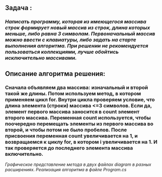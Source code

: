 ## Задача : 
### *Написать программу, которая из имеющегося массива строк формирует новый массив из строк, длина которых меньше, либо равна 3 символам. Первоначальный массив можно ввести с клавиатуры, либо задать на старте выполнения алгоритма. При решении не рекомендуется пользоваться коллекциями, лучше обойтись исключительно массивами.*

## Описание алгоритма решения:
### Сначала объявляем два массива: изначальный и второй такой же длины. Потом используем метод, в котором применяем цикл for. Внутри цикла проверяем условие, что длина элемента (строки) массива <=3 символов. Если да, элемент первого массива заносится в count элемент второго массива. Переменная count используется, чтобы поочередно перемещать элементы из первого массива во второй, и чтобы потом не было пробелов. После присвоения переменная count увеличивается на 1, и возвращаемся к циклу for, в котором i увеличивается на 1. И так проверяется до последнего элемента массива включительно.

*Графическое представление метода в двух файлах diagram в разных расширениях.
Реализация алгоритма в файле Program.cs*
